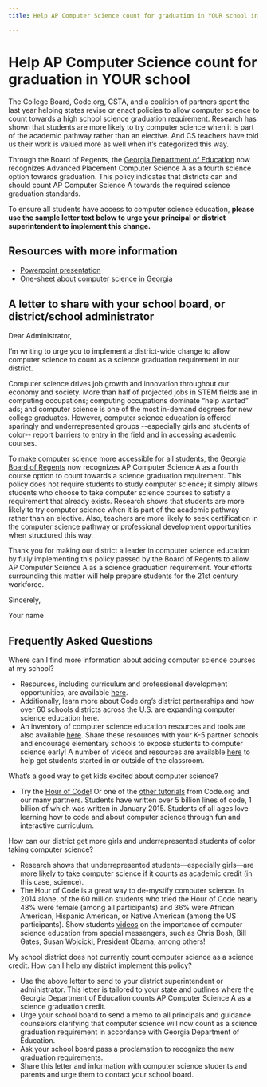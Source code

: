```yaml
---
title: Help AP Computer Science count for graduation in YOUR school in Georgia

---
```


# Help AP Computer Science count for graduation in YOUR school

The College Board, Code.org, CSTA, and a coalition of partners spent the last year helping states revise or enact policies to allow computer science to count towards a high school science graduation requirement. Research has shown that students are more likely to try computer science when it is part of the academic pathway rather than an elective. And CS teachers have told us their work is valued more as well when it’s categorized this way. 

Through the Board of Regents, the <a href="http://www.gadoe.org/Curriculum-Instruction-and-Assessment/CTAE/Documents/Fourth-Science-Options-2013.pdf" target="_blank">Georgia Department of Education</a> now recognizes Advanced Placement Computer Science A as a fourth science option towards graduation. This policy indicates that districts can and should count AP Computer Science A towards the required science graduation standards. 

To ensure all students have access to computer science education, **please use the sample letter text below to urge your principal or district superintendent to implement this change.**


## Resources with more information
* [Powerpoint presentation](/files/computer_science_advocacy.pptx)
* [One-sheet about computer science in Georgia](/files/states/GA.pdf)



## A letter to share with your school board, or district/school administrator

Dear Administrator, 

I’m writing to urge you to implement a district-wide change to allow computer science to count as a science graduation requirement in our district. 

Computer science drives job growth and innovation throughout our economy and society. More than half of projected jobs in STEM fields are in computing occupations; computing occupations dominate “help wanted” ads; and computer science is one of the most in-demand degrees for new college graduates. However, computer science education is offered sparingly and underrepresented groups --especially girls and students of color-- report barriers to entry in the field and in accessing academic courses.   

To make computer science more accessible for all students, the <a href="http://www.gadoe.org/Curriculum-Instruction-and-Assessment/CTAE/Documents/Fourth-Science-Options-2013.pdf" target="_blank">Georgia Board of Regents</a> now recognizes AP Computer Science A as a fourth course option to count towards a science graduation requirement. This policy does not require students to study computer science; it simply allows students who choose to take computer science courses to satisfy a requirement that already exists. Research shows that students are more likely to try computer science when it is part of the academic pathway rather than an elective. Also, teachers are more likely to seek certification in the computer science pathway or professional development opportunities when structured this way. 

Thank you for making our district a leader in computer science education by fully implementing this policy passed by the Board of Regents to allow AP Computer Science A as a science graduation requirement. Your efforts surrounding this matter will help prepare students for the 21st century workforce.  

Sincerely, 

Your name



## Frequently Asked Questions

Where can I find more information about adding computer science courses at my school? 

+ Resources, including curriculum and professional development opportunities, are available [here](/educate/districts). 
+ Additionally, learn more about Code.org’s district partnerships and how over 60 schools districts across the U.S. are expanding computer science education here. 
+ An inventory of computer science education resources and tools are also available [here](/educate/3rdparty). 
Share these resources with your K-5 partner schools and encourage elementary schools to expose students to computer science early! A number of videos and resources are available [here](/educate/inspire) to help get students started in or outside of the classroom.

What’s a good way to get kids excited about computer science?

+ Try the [Hour of Code](http://hourofcode.com)! Or one of the [other tutorials](/learn/beyond) from Code.org and our many partners. Students have written over 5 billion lines of code, 1 billion of which was written in January 2015. Students of all ages love learning how to code and about computer science through fun and interactive curriculum.

How can our district get more girls and underrepresented students of color taking computer science?

+ Research shows that underrepresented students—especially girls—are more likely to take computer science if it counts as academic credit (in this case, science).
+ The Hour of Code is a great way to de-mystify computer science. In 2014 alone, of the 60 million students who tried the Hour of Code nearly 48% were female (among all participants) and 36% were African American, Hispanic American, or Native American (among the US participants). 
Show students [videos](http://hourofcode.com/us/resources#videos) on the importance of computer science education from special messengers, such as Chris Bosh, Bill Gates, Susan Wojcicki, President Obama, among others! 

My school district does not currently count computer science as a science credit. How can I help my district implement this policy?  

+ Use the above letter to send to your district superintendent or administrator. This letter is tailored to your state and outlines where the Georgia Department of Education counts AP Computer Science A as a science graduation credit. 
+ Urge your school board to send a memo to all principals and guidance counselors clarifying that computer science will now count as a science graduation requirement in accordance with Georgia Department of Education. 
+ Ask your school board pass a proclamation to recognize the new graduation requirements. 
+ Share this letter and information with computer science students and parents and urge them to contact your school board.  
